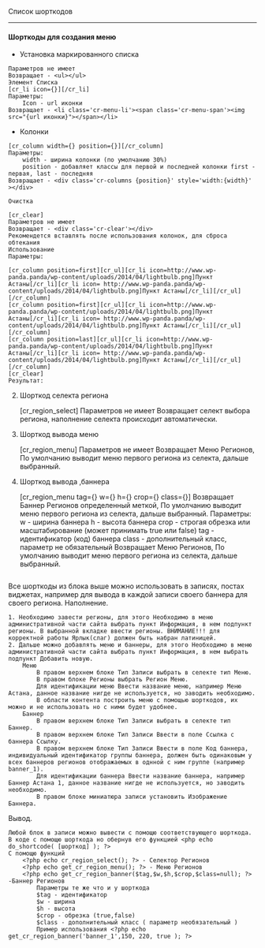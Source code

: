 Список шорткодов
___________

#### Шорткоды для создания меню

* Установка маркированного списка
 
``` [cr_ul][/cr_ul]
Параметров не имеет
Возвращает - <ul></ul>
Элемент Списка
[cr_li icon={}][/cr_li]
Параметры:
    Icon - url иконки
Возвращает - <li class='cr-menu-li'><span class='cr-menu-span'><img src="{url иконки}"></span></li>
```
    
* Колонки

```
[cr_column width={} position={}][/cr_column]
Параметры:
    width - ширина колонки (по умолчанию 30%)
    position - добавляет классы для первой и последней колонки first - первая, last - последняя
Возвращает - <div class='cr-columns {position}' style='width:{width}' ></div>
```

    Очистка

    [cr_clear]
    Параметров не имеет
    Возвращает - <div class='cr-clear'></div>
    Рекомендется вставлять после использования колонок, для сброса обтекания
    Использование
    Параметры:

    [cr_column position=first][cr_ul][cr_li icon=http://www.wp-panda.panda/wp-content/uploads/2014/04/lightbulb.png]Пункт Астаны[/cr_li][cr_li icon= http://www.wp-panda.panda/wp-content/uploads/2014/04/lightbulb.png]Пункт Астаны[/cr_li][/cr_ul][/cr_column]
    [cr_column position=first][cr_ul][cr_li icon=http://www.wp-panda.panda/wp-content/uploads/2014/04/lightbulb.png]Пункт Астаны[/cr_li][cr_li icon= http://www.wp-panda.panda/wp-content/uploads/2014/04/lightbulb.png]Пункт Астаны[/cr_li][/cr_ul][/cr_column]
    [cr_column position=last][cr_ul][cr_li icon=http://www.wp-panda.panda/wp-content/uploads/2014/04/lightbulb.png]Пункт Астаны[/cr_li][cr_li icon= http://www.wp-panda.panda/wp-content/uploads/2014/04/lightbulb.png]Пункт Астаны[/cr_li][/cr_ul][/cr_column]
    [cr_clear]
    Результат:

2. Шорткод селекта региона

    [cr_region_select]
    Параметров не имеет
    Возвращает селект выбора региона, наполнение селекта происходит автоматически.

3. Шорткод вывода меню

    [cr_region_menu]
    Параметров не имеет
    Возвращает Меню Регионов, По умолчанию выводит меню первого региона из селекта, дальше выбранный.

4. Шорткод вывода ,баннера

    [cr_region_menu tag={} w={} h={} crop={} class={}]
    Возвращает Баннер Регионов определенный меткой, По умолчанию выводит меню первого региона из селекта, дальше выбранный.
    Параметры:
        w - ширина баннера
        h - высота баннера
        crop - строгая обрезка или масштабирование (может принимать true или false)
        tag - идентификатор (код) баннера
        class - дополнительный класс, параметр не обязательный
    Возвращает Меню Регионов, По умолчанию выводит меню первого региона из селекта, дальше выбранный.
    <div class='banner-region'>
        <a href='{href}'><img class='{class}' src='{url}' alt=''></a>
    </div>

Все шорткоды из блока выше можно использовать в записях, постах виджетах, например для вывода в каждой записи своего баннера для своего региона.
Наполнение.

    1. Необходимо завести регионы, для этого Необходимо в меню административной части сайта выбрать пункт Информация, в нем подпункт регионы. В выбранной вкладке ввести регионы. ВНИМАНИЕ!!! для корректной работы Ярлык(слаг) должен быть набран латиницей.
    2. Дальше можно добавлять меню и баннеры, для этого Необходимо в меню административной части сайта выбрать пункт Информация, в нем выбрать подпункт Добавить новую.
        Меню
            В правом верхнем блоке Тип Записи выбрать в селекте тип Меню.
            В правом блоке Регионы выбрать Регион Меню.
            Для идентификации меню Ввести название меню, например Меню Астана, данное название нигде не используется, но заводить необходимо.
            В области контента построить меню с помощью шорткодов, их можно и не использовать но с ними будет удобнее.
        Баннер
            В правом верхнем блоке Тип Записи выбрать в селекте тип Баннер.
            В правом верхнем блоке Тип Записи Ввести в поле Ссылка с баннера Ссылку.
            В правом верхнем блоке Тип Записи Ввести в поле Koд баннера, индивидуальный идентификатор группы баннера, должен быть одинаковым у всех баннеров регионов отображаемых в однной с ним группе (например banner_1).
            Для идентификации баннера Ввести название баннера, например Баннер Астана 1, данное название нигде не используется, но заводить необходимо.
            В правом блоке миниатюра записи установить Изображение Баннера.

Вывод.

    Любой блок в записи можно вывести с помощю соответствующего шорткода.
    В коде с помощю шорткода но обеpнув его функцией <php echo do_shortcode( [шорткод] ); ?>
    С помощю функций
        <?php echo cr_region_select(); ?> - Селектор Регионов
        <?php echo get_cr_region_menu(); ?> - Меню Регионов
        <?php echo get_cr_region_banner($tag,$w,$h,$crop,$class=null); ?> -Баннер Регионов
            Параметры те же что и у шорткода
            $tag - идентификатор
            $w - ширина
            $h - высота
            $crop - обрезка (true,false)
            $class - дополнительный класс ( параметр необязательный )
            Пример использования <?php echo get_cr_region_banner('banner_1',150, 220, true ); ?>
